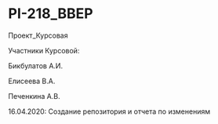 # PI-218_BBEP
Проект_Курсовая

Участники Курсовой:

Бикбулатов А.И.

Елисеева В.А.

Печенкина А.В.

16.04.2020: Создание репозитория и отчета по изменениям
